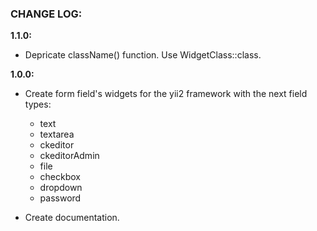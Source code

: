 ### CHANGE LOG:

**1.1.0:**
- Depricate className() function. Use WidgetClass::class.

**1.0.0:**
- Create form field's widgets for the yii2 framework with the next field types:

    - text
    - textarea
    - ckeditor
    - ckeditorAdmin
    - file
    - checkbox
    - dropdown
    - password

- Create documentation.
